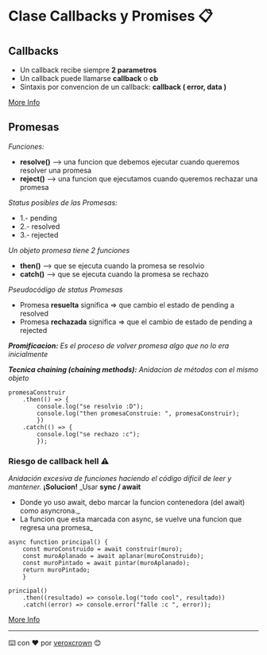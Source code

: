 # Clase Callbacks y Promises 📋

## Callbacks

* Un callback recibe siempre **2 parametros**
* Un callback puede llamarse **callback** o **cb**
* Sintaxis por convencion de un callback: **callback ( error, data )**

[More Info](https://anexsoft.com/javascript-que-son-como-usar-y-ejemplos-del-uso-de-callbacks)

## Promesas

_Funciones:_
* **resolve()** --> una funcion que debemos ejecutar cuando queremos resolver una promesa
* **reject()** --> una funcion que ejecutamos cuando queremos rechazar una promesa

_Status posibles de las Promesas:_
* 1.- pending
* 2.- resolved
* 3.- rejected

_Un objeto promesa tiene 2 funciones_
* **then()**  --> que se ejecuta cuando la promesa se resolvio
* **catch()** --> que se ejecuta cuando la promesa se rechazo

_Pseudocódigo de status Promesas_
* Promesa **resuelta** significa  => que cambio el estado de pending a resolved
* Promesa **rechazada** significa => que el cambio de estado de pending a rejected

_**Promificacion:** Es el proceso de volver promesa algo que no lo era inicialmente_

_**Tecnica chaining (chaining methods):** Anidacion de métodos con el mismo objeto_
```
promesaConstruir
    .then(() => {
        console.log("se resolvio :D");
        console.log("then promesaConstruie: ", promesaConstruir);
        })
    .catch(() => {
        console.log("se rechazo :c");
        });
```
### Riesgo de callback hell ⚠️
_Anidación excesiva de funciones haciendo el código difícil de leer y mantener._
**¡Solucion!** 
_Usar **sync / await**
* Donde yo uso await, debo marcar la funcion contenedora (del await) como asyncrona._
* La funcion que esta marcada con async, se vuelve una funcion que regresa una promesa_
```
async function principal() {
    const muroConstruido = await construir(muro);
    const muroAplanado = await aplanar(muroConstruido);
    const muroPintado = await pintar(muroAplanado);
    return muroPintado;
    }

principal()
    .then((resultado) => console.log("todo cool", resultado))
    .catch((error) => console.error("falle :c ", error));
```
  [More Info](https://platzi.com/blog/que-es-y-como-funcionan-las-promesas-en-javascript/)

---
⌨️ con ❤️ por [veroxcrown](https://github.com/veroxcrown) 😊
